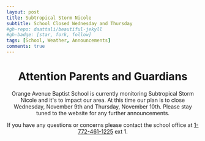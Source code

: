 ```yaml
---
layout: post
title: Subtropical Storm Nicole
subtitle: School Closed Wednesday and Thursday
#gh-repo: daattali/beautiful-jekyll
#gh-badge: [star, fork, follow]
tags: [School, Weather, Announcements]
comments: true
---
```

<center>

<h1>Attention Parents and Guardians</h1>

<p>Orange Avenue Baptist School is currently monitoring Subtropical Storm Nicole and it's to impact our area. At this time our plan is to close Wednesday, November 9th and Thursday, November 10th. Please stay tuned to the website for any further announcements.<br />

If you have any questions or concerns please contact the school office at <a href="tel:+17724611225">1-772-461-1225</a> ext 1.<br /></p>